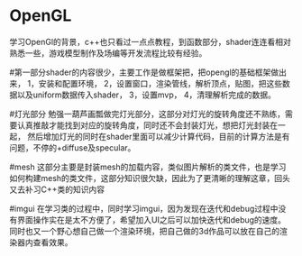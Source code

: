 # OpenGL
 学习OpenGl的背景，c++也只看过一点点教程，到函数部分，shader连连看相对熟悉一些，游戏模型制作及场编等开发流程比较有经验。
 
 #第一部分shader的内容很少，主要工作是做框架把，把opengl的基础框架做出来，
 1，安装和配置环境，
 2，设置窗口，渲染管线，解析顶点，贴图，把这些数据以及uniform数据传入shader，
 3，设置mvp，
 4，清理解析完成的数据。
 
 
 #灯光部分
 勉强一葫芦画瓢做完灯光部分，这部分对灯光的旋转角度还不熟练，需要认真推敲才能找到对应的旋转角度，同时还不会封装灯光，想把灯光封装在一起，
 然后增加灯光的同时在shader里面可以减少计算代码，目前的计算方法是有问题，不停的+diffuse及specular。

#mesh
这部分主要是封装mesh的加载内容，类似图片解析的类文件，也是学习如何构建mesh的类文件，这部分知识很欠缺，因此为了更清晰的理解这章，回头又去补习C++类的知识内容

#imgui
在学习类的过程中，同时学习imgui，因为发现在迭代和debug过程中没有界面操作实在是太不方便了，希望加入UI之后可以加快迭代和debug的速度。
同时也又一个野心想自己做一个渲染环境，把自己做的3d作品可以放在自己的渲染器内查看效果。
